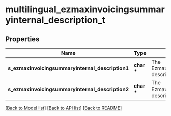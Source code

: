 # multilingual_ezmaxinvoicingsummaryinternal_description_t

## Properties
Name | Type | Description | Notes
------------ | ------------- | ------------- | -------------
**s_ezmaxinvoicingsummaryinternal_description1** | **char \*** | The Ezmaxinvoicingsummaryinternal description in french | [optional] 
**s_ezmaxinvoicingsummaryinternal_description2** | **char \*** | The Ezmaxinvoicingsummaryinternal description in english | [optional] 

[[Back to Model list]](../README.md#documentation-for-models) [[Back to API list]](../README.md#documentation-for-api-endpoints) [[Back to README]](../README.md)


